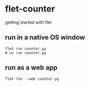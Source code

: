 # flet-counter
getting started with flet

## run in a native OS window
```
flet run counter.py
# uv run counter.py
```
## run as a web app

```
flet run --web counter.py
```



